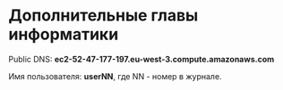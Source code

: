 # Дополнительные главы информатики

Public DNS: **ec2-52-47-177-197.eu-west-3.compute.amazonaws.com**

Имя пользователя: **userNN**, где NN - номер в журнале.
